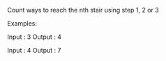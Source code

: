 Count ways to reach the nth stair using step 1, 2 or 3

Examples:

Input : 3
Output : 4

Input : 4
Output : 7



